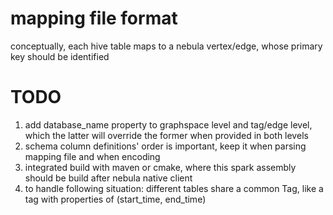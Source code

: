 # mapping file format

conceptually, each hive table maps to a nebula vertex/edge, whose primary key should be identified


# TODO
1. add database_name property to graphspace level and tag/edge level, which the latter will override the former when provided in both levels
2. schema column definitions' order is important, keep it when parsing mapping file and when encoding
3. integrated build with maven or cmake, where this spark assembly should be build after nebula native client
4. to handle following situation: different tables share a common Tag, like a tag with properties of (start_time, end_time)

